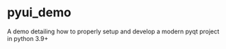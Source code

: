 # pyui_demo
A demo detailing how to properly setup and develop a modern pyqt project in python 3.9+
